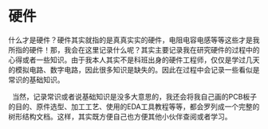 # 硬件

什么才是硬件？硬件其实就指的是真真实实的硬件，电阻电容电感等等这些才是我所指的硬件！那，我会在这里记录什么呢？其实主要记录我在研究硬件的过程中的心得或者一些知识。由于我本人其实不是科班出身的硬件工程师，仅仅是学过几天的模拟电路、数字电路，因此很多知识是缺失的。因此在过程中会记录一些看似是常识的基础知识。

&nbsp;&nbsp;当然，记录常识或者说基础知识是没多大意思的，我还会将我自己画的PCB板子的目的、原件选型、加工工艺、使用的EDA工具教程等等，都会罗列成一个完整的树形结构文档。这样，其实既方便自己也方便其他小伙伴查阅或者学习。